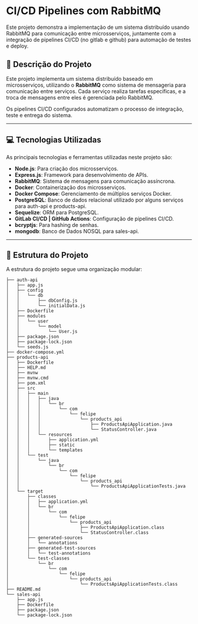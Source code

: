 # CI/CD Pipelines com RabbitMQ

Este projeto demonstra a implementação de um sistema distribuído usando RabbitMQ para comunicação entre microsserviços, juntamente com a integração de pipelines CI/CD (no gitlab e github) para automação de testes e deploy.

## 📖 Descrição do Projeto

Este projeto implementa um sistema distribuído baseado em microsserviços, utilizando o **RabbitMQ** como sistema de mensageria para comunicação entre serviços. Cada serviço realiza tarefas específicas, e a troca de mensagens entre eles é gerenciada pelo RabbitMQ.

Os pipelines CI/CD configurados automatizam o processo de integração, teste e entrega do sistema.

---

## 💻 Tecnologias Utilizadas

As principais tecnologias e ferramentas utilizadas neste projeto são:

- **Node.js**: Para criação dos microsserviços.
- **Express.js**: Framework para desenvolvimento de APIs.
- **RabbitMQ**: Sistema de mensagens para comunicação assíncrona.
- **Docker**: Containerização dos microsserviços.
- **Docker Compose**: Gerenciamento de múltiplos serviços Docker.
- **PostgreSQL**: Banco de dados relacional utilizado por alguns serviços para auth-api e products-api.
- **Sequelize**: ORM para PostgreSQL.
- **GitLab CI/CD | GitHub Actions**: Configuração de pipelines CI/CD.
- **bcryptjs**: Para hashing de senhas.
- **mongodb**: Banco de Dados NOSQL para sales-api.

---

## 📂 Estrutura do Projeto

A estrutura do projeto segue uma organização modular:

```plaintext
├── auth-api
│   ├── app.js
│   ├── config
│   │   └── db
│   │       ├── dbConfig.js
│   │       └── initialData.js
│   ├── Dockerfile
│   ├── modules
│   │   └── user
│   │       └── model
│   │           └── User.js
│   ├── package.json
│   ├── package-lock.json
│   └── seeds.js
├── docker-compose.yml
├── products-api
│   ├── Dockerfile
│   ├── HELP.md
│   ├── mvnw
│   ├── mvnw.cmd
│   ├── pom.xml
│   ├── src
│   │   ├── main
│   │   │   ├── java
│   │   │   │   └── br
│   │   │   │       └── com
│   │   │   │           └── felipe
│   │   │   │               └── products_api
│   │   │   │                   ├── ProductsApiApplication.java
│   │   │   │                   └── StatusController.java
│   │   │   └── resources
│   │   │       ├── application.yml
│   │   │       ├── static
│   │   │       └── templates
│   │   └── test
│   │       └── java
│   │           └── br
│   │               └── com
│   │                   └── felipe
│   │                       └── products_api
│   │                           └── ProductsApiApplicationTests.java
│   └── target
│       ├── classes
│       │   ├── application.yml
│       │   └── br
│       │       └── com
│       │           └── felipe
│       │               └── products_api
│       │                   ├── ProductsApiApplication.class
│       │                   └── StatusController.class
│       ├── generated-sources
│       │   └── annotations
│       ├── generated-test-sources
│       │   └── test-annotations
│       └── test-classes
│           └── br
│               └── com
│                   └── felipe
│                       └── products_api
│                           └── ProductsApiApplicationTests.class
├── README.md
└── sales-api
    ├── app.js
    ├── Dockerfile
    ├── package.json
    └── package-lock.json
